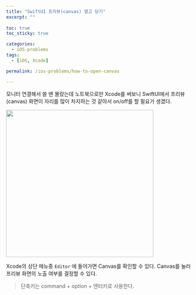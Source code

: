 ```yaml
---
title: "SwiftUI 프리뷰(canvas) 열고 닫기"
excerpt: ""
  
toc: true
toc_sticky: true

categories:
  - iOS-problems
tags:
  - [iOS, Xcode]

permalink: /ios-problems/how-to-open-canvas

---
```


모니터 연결해서 쓸 땐 몰랐는데 노트북으로만 Xcode를 써보니 SwiftUI에서 프리뷰(canvas) 화면이 자리를 많이 차지하는 것 같아서 on/off를 할 필요가 생겼다.

<img src="https://user-images.githubusercontent.com/22000470/186810876-25c4a517-e753-494d-b83b-2717e7ce9acd.png" width="400">

Xcode의 상단 메뉴중 `Editor` 에 들어가면 Canvas를 확인할 수 있다. Canvas를 눌러 프리뷰 화면의 노출 여부를 결정할 수 있다.

> 단축키는 command + option + 엔터키로 사용한다.
